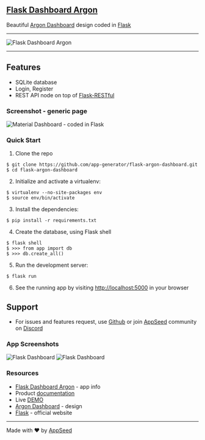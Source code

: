 ﻿## [Flask Dashboard Argon](https://appseed.us/apps/flask-dashboard/argon-dashboard)

Beautiful [Argon Dashboard](https://www.creative-tim.com/product/argon-dashboard) design coded in [Flask](http://flask.pocoo.org/) 

<hr>

![Flask Dashboard Argon](https://github.com/app-generator/flask-argon-dashboard/blob/master/screenshots/flask-argon-dashboard-intro.gif)

<hr>

Features
------

- SQLite database
- Login, Register
- REST API node on top of [Flask-RESTful](https://flask-restful.readthedocs.io/en/latest/)


### Screenshot - generic page

![Material Dashboard - coded in Flask](https://github.com/app-generator/flask-argon-dashboard/blob/master/screenshots/flask-argon-dashboard-main.jpg)


### Quick Start

1. Clone the repo
  ```
  $ git clone https://github.com/app-generator/flask-argon-dashboard.git
  $ cd flask-argon-dashboard
  ```

2. Initialize and activate a virtualenv:
  ```
  $ virtualenv --no-site-packages env
  $ source env/bin/activate
  ```

3. Install the dependencies:
  ```
  $ pip install -r requirements.txt
  ```

4. Create the database, using Flask shell
  ```
  $ flask shell
  $ >>> from app import db
  $ >>> db.create_all()
  ```

5. Run the development server:
  ```
  $ flask run
  ```

6. See the running app by visiting [http://localhost:5000](http://localhost:5000) in your browser


## Support
- For issues and features request, use [Github](https://github.com/app-generator/flask-argon-dashboard/issues/new) or join [AppSeed](https://appseed.us?ref=light-dashboard-flask) community on [Discord](https://discord.gg/fZC6hup)   


### App Screenshots

![Flask Dashboard](https://github.com/app-generator/flask-argon-dashboard/blob/master/screenshots/flask-argon-dashboard-login.jpg)
![Flask Dashboard](https://github.com/app-generator/flask-argon-dashboard/blob/master/screenshots/flask-argon-dashboard-profile.jpg)

### Resources

 - [Flask Dashboard Argon](https://appseed.us/apps/flask-dashboard/argon-dashboard) - app info
 - Product [documentation](https://docs.appseed.us/apps/flask-dashboard/argon-dashboard/)
 - Live [DEMO](https://flask-argon-dashboard.appseed.us/)
 - [Argon Dashboard](https://www.creative-tim.com/product/argon-dashboard) - design
 - [Flask](http://flask.pocoo.org/) - official website
 

---
Made with ♥ by [AppSeed](https://appseed.us?ref=github)

